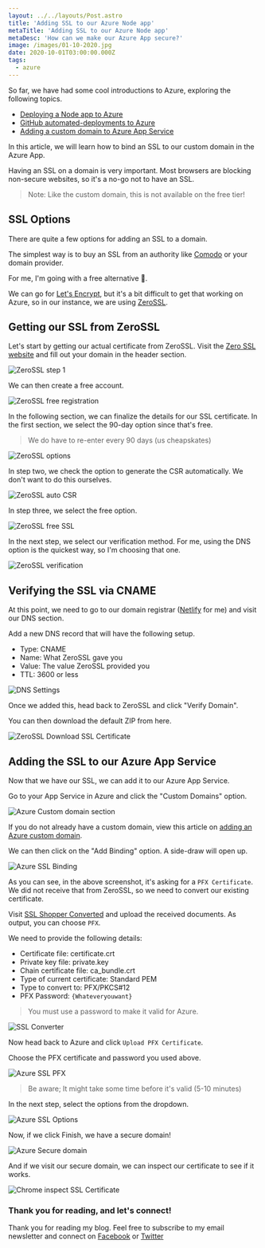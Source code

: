 ```yaml
---
layout: ../../layouts/Post.astro
title: 'Adding SSL to our Azure Node app'
metaTitle: 'Adding SSL to our Azure Node app'
metaDesc: 'How can we make our Azure App secure?'
image: /images/01-10-2020.jpg
date: 2020-10-01T03:00:00.000Z
tags:
  - azure
---
```


So far, we have had some cool introductions to Azure, exploring the following topics.

- [Deploying a Node app to Azure](https://daily-dev-tips.com/posts/deploying-a-node-app-to-azure/)
- [GitHub automated-deployments to Azure](https://daily-dev-tips.com/posts/github-automated-deployments-to-azure/)
- [Adding a custom domain to Azure App Service](https://daily-dev-tips.com/posts/adding-a-custom-domain-to-azure-app-service/)

In this article, we will learn how to bind an SSL to our custom domain in the Azure App.

Having an SSL on a domain is very important. Most browsers are blocking non-secure websites, so it's a no-go not to have an SSL.

> Note: Like the custom domain, this is not available on the free tier!

## SSL Options

There are quite a few options for adding an SSL to a domain.

The simplest way is to buy an SSL from an authority like [Comodo](https://comodosslstore.com/) or your domain provider.

For me, I'm going with a free alternative 💸.

We can go for [Let's Encrypt](https://letsencrypt.org/), but it's a bit difficult to get that working on Azure, so in our instance, we are using [ZeroSSL](https://zerossl.com/).

## Getting our SSL from ZeroSSL

Let's start by getting our actual certificate from ZeroSSL.
Visit the [Zero SSL website](https://zerossl.com/) and fill out your domain in the header section.

![ZeroSSL step 1](https://cdn.hashnode.com/res/hashnode/image/upload/v1600930220499/b4jQ0prRW.png)

We can then create a free account.

![ZeroSSL free registration](https://cdn.hashnode.com/res/hashnode/image/upload/v1600930280522/qihVIhbjq.png)

In the following section, we can finalize the details for our SSL certificate. In the first section, we select the 90-day option since that's free.

> We do have to re-enter every 90 days (us cheapskates)

![ZeroSSL options](https://cdn.hashnode.com/res/hashnode/image/upload/v1600930373551/ITkXTRsZf.png)

In step two, we check the option to generate the CSR automatically. We don't want to do this ourselves.

![ZeroSSL auto CSR](https://cdn.hashnode.com/res/hashnode/image/upload/v1600930453408/gILMHPFCy.png)

In step three, we select the free option.

![ZeroSSL free SSL](https://cdn.hashnode.com/res/hashnode/image/upload/v1600930496627/wUKqgLFs8.png)

In the next step, we select our verification method. For me, using the DNS option is the quickest way, so I'm choosing that one.

![ZeroSSL verification](https://cdn.hashnode.com/res/hashnode/image/upload/v1600930562411/9hgTqQGUm.png)

## Verifying the SSL via CNAME

At this point, we need to go to our domain registrar ([Netlify](https://netlify.com/) for me) and visit our DNS section.

Add a new DNS record that will have the following setup.

- Type: CNAME
- Name: What ZeroSSL gave you
- Value: The value ZeroSSL provided you
- TTL: 3600 or less

![DNS Settings](https://cdn.hashnode.com/res/hashnode/image/upload/v1600930707038/3PFVhEsdw.png)

Once we added this, head back to ZeroSSL and click "Verify Domain".

You can then download the default ZIP from here.

![ZeroSSL Download SSL Certificate](https://cdn.hashnode.com/res/hashnode/image/upload/v1600930842445/vO83oSACu.png)

## Adding the SSL to our Azure App Service

Now that we have our SSL, we can add it to our Azure App Service.

Go to your App Service in Azure and click the "Custom Domains" option.

![Azure Custom domain section](https://cdn.hashnode.com/res/hashnode/image/upload/v1600931131521/eF5xCOzLX.png)

If you do not already have a custom domain, view this article on [adding an Azure custom domain](<(https://daily-dev-tips.com/posts/adding-a-custom-domain-to-azure-app-service/)>).

We can then click on the "Add Binding" option. A side-draw will open up.

![Azure SSL Binding](https://cdn.hashnode.com/res/hashnode/image/upload/v1600931211553/XPm9vNSE1.png)

As you can see, in the above screenshot, it's asking for a `PFX Certificate`.
We did not receive that from ZeroSSL, so we need to convert our existing certificate.

Visit [SSL Shopper Converted](https://www.sslshopper.com/ssl-converter.html) and upload the received documents.
As output, you can choose `PFX`.

We need to provide the following details:

- Certificate file: certificate.crt
- Private key file: private.key
- Chain certificate file: ca_bundle.crt
- Type of current certificate: Standard PEM
- Type to convert to: PFX/PKCS#12
- PFX Password: `{Whateveryouwant}`

> You must use a password to make it valid for Azure.

![SSL Converter](https://cdn.hashnode.com/res/hashnode/image/upload/v1600931371539/u9kymnp4r.png)

Now head back to Azure and click `Upload PFX Certificate`.

Choose the PFX certificate and password you used above.

![Azure SSL PFX](https://cdn.hashnode.com/res/hashnode/image/upload/v1600931633226/2WQEdxuuh.png)

> Be aware; It might take some time before it's valid (5-10 minutes)

In the next step, select the options from the dropdown.

![Azure SSL Options](https://cdn.hashnode.com/res/hashnode/image/upload/v1600931726986/aTRR6LG_n.png)

Now, if we click Finish, we have a secure domain!

![Azure Secure domain](https://cdn.hashnode.com/res/hashnode/image/upload/v1600931777307/HPa9MwjV6.png)

And if we visit our secure domain, we can inspect our certificate to see if it works.

![Chrome inspect SSL Certificate](https://cdn.hashnode.com/res/hashnode/image/upload/v1600931821877/s-Mulc-i9.png)

### Thank you for reading, and let's connect!

Thank you for reading my blog. Feel free to subscribe to my email newsletter and connect on [Facebook](https://www.facebook.com/DailyDevTipsBlog) or [Twitter](https://twitter.com/DailyDevTips1)
